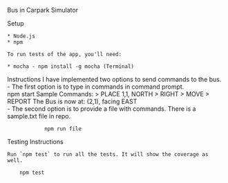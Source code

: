 Bus in Carpark Simulator

Setup

    * Node.js      
    * npm    

    To run tests of the app, you'll need:

    * mocha - npm install -g mocha (Terminal)

Instructions
    I have implemented two options to send commands to the bus.   
        - The first option is to type in commands in command prompt.   
                npm start
                    Sample Commands: 
                    > PLACE 1,1, NORTH
                    > RIGHT
                    > MOVE
                    > REPORT
                        The Bus is now at: (2,1), facing EAST        
            - The second option is to provide a file with commands. There is a sample.txt file in repo.

                npm run file
        
Testing Instructions 

    Run `npm test` to run all the tests. It will show the coverage as well.

        npm test 				
